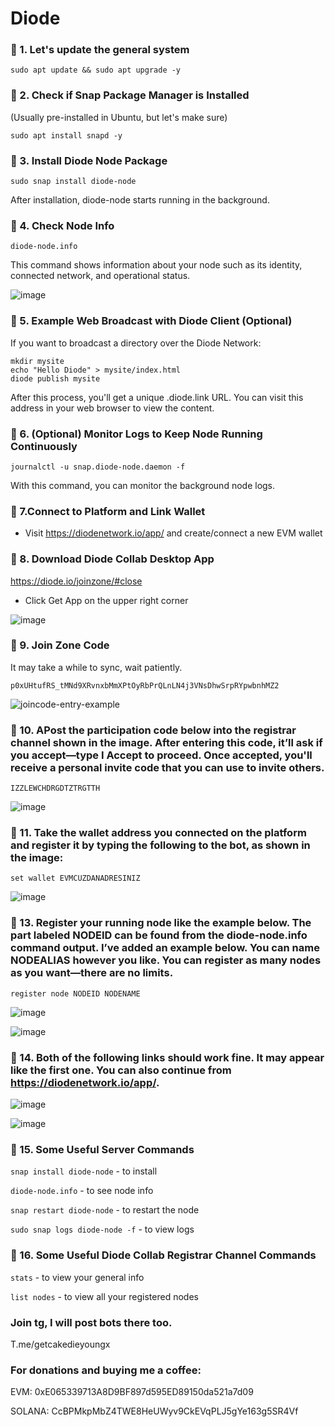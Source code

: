 # Diode

### 🔹 1. Let's update the general system
```
sudo apt update && sudo apt upgrade -y
```

### 🔹 2. Check if Snap Package Manager is Installed
(Usually pre-installed in Ubuntu, but let's make sure)
```
sudo apt install snapd -y
```


### 🔹 3. Install Diode Node Package
```
sudo snap install diode-node
```
After installation, diode-node starts running in the background.


### 🔹 4. Check Node Info
```
diode-node.info
```
This command shows information about your node such as its identity, connected network, and operational status.

![image](https://github.com/user-attachments/assets/5880003f-19c9-42fc-88ce-493327a5e75a)


### 🔹 5. Example Web Broadcast with Diode Client (Optional)
If you want to broadcast a directory over the Diode Network:
```
mkdir mysite
echo "Hello Diode" > mysite/index.html
diode publish mysite
```
After this process, you'll get a unique .diode.link URL. You can visit this address in your web browser to view the content.

### 🔹 6. (Optional) Monitor Logs to Keep Node Running Continuously
```
journalctl -u snap.diode-node.daemon -f
```
With this command, you can monitor the background node logs.

### 🔹 7.Connect to Platform and Link Wallet

- Visit https://diodenetwork.io/app/  and create/connect a new EVM wallet

### 🔹 8. Download Diode Collab Desktop App

https://diode.io/joinzone/#close

- Click Get App on the upper right corner

![image](https://github.com/user-attachments/assets/625589b0-4a88-42de-a6dc-473c5ed415aa)



### 🔹 9. Join Zone Code
It may take a while to sync, wait patiently.
```
p0xUHtufRS_tMNd9XRvnxbMmXPtOyRbPrQLnLN4j3VNsDhwSrpRYpwbnhMZ2
```

![joincode-entry-example](https://github.com/user-attachments/assets/0a61fb5e-af27-4f0b-9ddc-001c33b455b2)



### 🔹 10. APost the participation code below into the registrar channel shown in the image. After entering this code, it’ll ask if you accept—type I Accept to proceed. Once accepted, you'll receive a personal invite code that you can use to invite others.
```
IZZLEWCHDRGDTZTRGTTH
```

![image](https://github.com/user-attachments/assets/52afa1d9-fc94-423b-89dd-64cab864e279)


### 🔹 11. Take the wallet address you connected on the platform and register it by typing the following to the bot, as shown in the image:
```
set wallet EVMCUZDANADRESINIZ
```
![image](https://github.com/user-attachments/assets/8b5d8329-a5ee-4693-8565-bc472552e34b)


### 🔹 13. Register your running node like the example below. The part labeled NODEID can be found from the diode-node.info command output. I’ve added an example below. You can name NODEALIAS however you like. You can register as many nodes as you want—there are no limits.
```
register node NODEID NODENAME
```
![image](https://github.com/user-attachments/assets/22dd0c02-cfec-4188-b5ab-7133938685c7)


![image](https://github.com/user-attachments/assets/0075b3a1-f4ea-4f93-ad02-740094562a80)

### 🔹 14. Both of the following links should work fine. It may appear like the first one. You can also continue from https://diodenetwork.io/app/.

![image](https://github.com/user-attachments/assets/744efc57-1ed9-44c9-aedf-a7213da7557d)

![image](https://github.com/user-attachments/assets/1d1b8092-7e8f-41ff-bcc8-c77895c234e7)


### 🔹 15. Some Useful Server Commands

```snap install diode-node``` - to install

```diode-node.info``` -  to see node info

```snap restart diode-node``` - to restart the node

```sudo snap logs diode-node -f``` - to view logs

### 🔹 16. Some Useful Diode Collab Registrar Channel Commands

```stats``` - to view your general info

```list nodes``` -  to view all your registered nodes

###  Join tg, I will post bots there too.
T.me/getcakedieyoungx


### For donations and buying me a coffee:
EVM: 0xE065339713A8D9BF897d595ED89150da521a7d09

SOLANA: CcBPMkpMbZ4TWE8HeUWyv9CkEVqPLJ5gYe163g5SR4Vf








